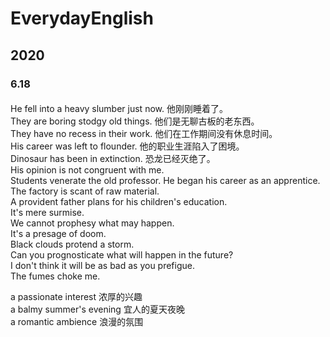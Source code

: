 # EverydayEnglish
## 2020
### 6.18
#### 
He fell into a heavy slumber just now. 他刚刚睡着了。  
They are boring stodgy old things. 他们是无聊古板的老东西。  
They have no recess in their work. 他们在工作期间没有休息时间。  
His career was left to flounder. 他的职业生涯陷入了困境。  
Dinosaur has been in extinction. 
恐龙已经灭绝了。  
His opinion is not congruent with me.  
Students venerate the old professor.
He began his career as an apprentice.  
The factory is scant of raw material.  
A provident father plans for his children's education.  
It's mere surmise.  
We cannot prophesy what may happen.  
It's a presage of doom.  
Black clouds protend a storm.  
Can you prognosticate what will happen in the future?  
I don't think it will be as bad as you prefigue.  
The fumes choke me.  

a passionate interest 浓厚的兴趣  
a balmy summer's evening 宜人的夏天夜晚  
a romantic ambience 浪漫的氛围  
